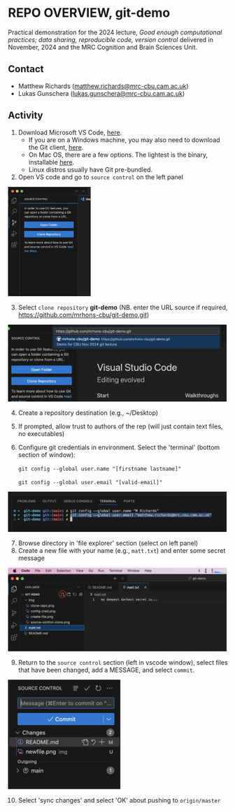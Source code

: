 # REPO OVERVIEW, git-demo
Practical demonstration for the 2024 lecture, _Good enough computational practices; data sharing, reproducible code, version control_ delivered in November, 2024 and the MRC Cognition and Brain Sciences Unit. 

## Contact

* Matthew Richards (matthew.richards@mrc-cbu.cam.ac.uk)
* Lukas Gunschera (lukas.gunschera@mrc-cbu.cam.ac.uk)

## Activity

1. Download Microsoft VS Code, [here](https://code.visualstudio.com/download). 
    - If you are on a Windows machine, you may also need to download the Git client, [here](https://git-scm.com/downloads/win). 
    - On Mac OS, there are a few options. The lightest is the binary, installable [here](https://sourceforge.net/projects/git-osx-installer/).
    - Linux distros usually have Git pre-bundled.
2. Open VS code and go to `source control` on the left panel
<!-- ![enter-credentials](/img/source-control-clone.png "clone1") -->
<img src="/img/source-control-clone.png" height="250">

3. Select `clone repository` __git-demo__ (NB. enter the URL source if required, https://github.com/mrhons-cbu/git-demo.git)
<img src="/img/clone-repo.png" width="500">

4. Create a repository destination (e.g., ~/Desktop)
5. If prompted, allow trust to authors of the rep (will just contain text files, no executables)
6. Configure git credentials in environment. Select the 'terminal' (bottom section of window):
    
    `git config --global user.name "[firstname lastname]"`

    `git config --global user.email "[valid-email]"`
<!-- ![enter-credentials](/img/config-cred.png "Credentials via git terminal") -->
<img src="/img/config-cred.png" width="500">

7. Browse directory in 'file explorer' section (select on left panel)
8. Create a new file with your name (e.g., `matt.txt`) and enter some secret message
<img src="/img/newfile.png" width="500">

9. Return to the `source control` section (left in vscode window), select files that have been changed, add a MESSAGE, and select `commit`.
<img src="/img/commit.png" height="250">

10. Select 'sync changes' and select 'OK' about pushing to `origin/master`